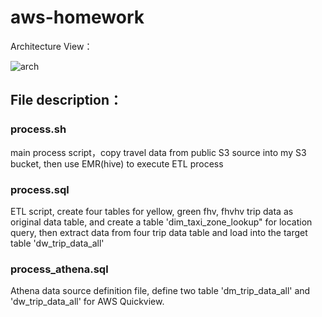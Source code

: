 # aws-homework

Architecture View：

![arch](https://user-images.githubusercontent.com/7961235/159115721-8fefdbb9-da27-4023-beee-ecbb3d14f57e.png)

## File description：

### process.sh 

main process script，copy travel data from public S3 source into my S3 bucket, then use EMR(hive) to execute ETL process

### process.sql

ETL script, create four tables for yellow, green fhv, fhvhv trip data as original data table, and create a table 'dim_taxi_zone_lookup" for location query, then extract data from four trip data table and load into the target table 'dw_trip_data_all'

### process_athena.sql

Athena data source definition file, define two table 'dm_trip_data_all' and 'dw_trip_data_all' for AWS Quickview. 
